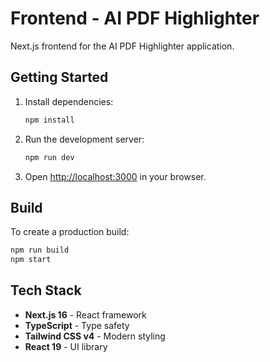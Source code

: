 # Frontend - AI PDF Highlighter

Next.js frontend for the AI PDF Highlighter application.

## Getting Started

1. Install dependencies:
   ```bash
   npm install
   ```

2. Run the development server:
   ```bash
   npm run dev
   ```

3. Open [http://localhost:3000](http://localhost:3000) in your browser.

## Build

To create a production build:
```bash
npm run build
npm start
```

## Tech Stack

- **Next.js 16** - React framework
- **TypeScript** - Type safety
- **Tailwind CSS v4** - Modern styling
- **React 19** - UI library


